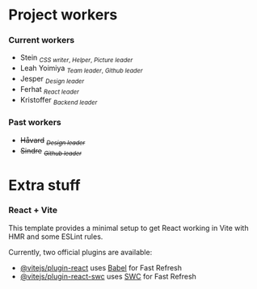 # Project workers

### Current workers

- Stein
  <sub> _CSS writer_, _Helper_, _Picture leader_ </sub>
- Leah Yoimiya
  <sub> _Team leader_, _Github leader_ </sub>
- Jesper
  <sub> _Design leader_ </sub>
- Ferhat
  <sub> _React leader_ </sub>
- Kristoffer
  <sub>_Backend leader_</sub>

### Past workers

- ~~Håvard~~
  <sub> _~~Design leader~~_ </sub>
- ~~Sindre~~
  <sub> _~~Github leader~~_ </sub>

# Extra stuff

### React + Vite

This template provides a minimal setup to get React working in Vite with HMR and some ESLint rules.

Currently, two official plugins are available:

- [@vitejs/plugin-react](https://github.com/vitejs/vite-plugin-react/blob/main/packages/plugin-react/README.md) uses [Babel](https://babeljs.io/) for Fast Refresh
- [@vitejs/plugin-react-swc](https://github.com/vitejs/vite-plugin-react-swc) uses [SWC](https://swc.rs/) for Fast Refresh
